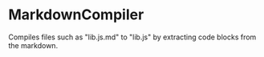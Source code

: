 # MarkdownCompiler
Compiles files such as "lib.js.md" to "lib.js" by extracting code blocks from the markdown.
